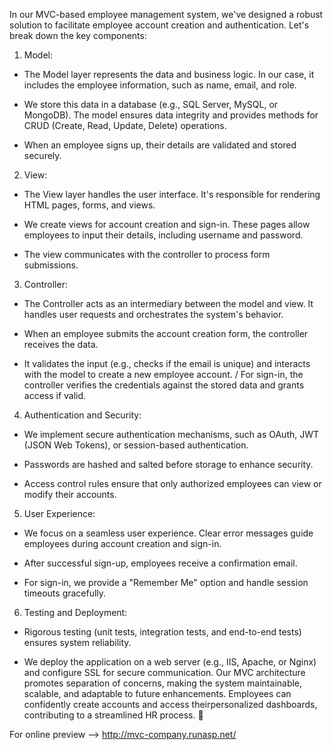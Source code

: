 In our MVC-based employee management system, we've designed a robust solution to facilitate employee account creation and authentication. Let's break down the key components:

1. Model:

  - The Model layer represents the data and business logic. In our case, it includes the employee information, such as name, email, and role.
  * We store this data in a database (e.g., SQL Server, MySQL, or MongoDB). The model ensures data integrity and provides methods for CRUD (Create, Read, Update, Delete) operations.
  + When an employee signs up, their details are validated and stored securely.

2. View:

  - The View layer handles the user interface. It's responsible for rendering HTML pages, forms, and views.
  * We create views for account creation and sign-in. These pages allow employees to input their details, including username and password.
  + The view communicates with the controller to process form submissions.

3. Controller:

  - The Controller acts as an intermediary between the model and view. It handles user requests and orchestrates the system's behavior.
  + When an employee submits the account creation form, the controller receives the data.
  * It validates the input (e.g., checks if the email is unique) and interacts with the model to create a new employee account.
  / For sign-in, the controller verifies the credentials against the stored data and grants access if valid.

4. Authentication and Security:

  - We implement secure authentication mechanisms, such as OAuth, JWT (JSON Web Tokens), or session-based authentication.
  + Passwords are hashed and salted before storage to enhance security.
  * Access control rules ensure that only authorized employees can view or modify their accounts.

5. User Experience:

  - We focus on a seamless user experience. Clear error messages guide employees during account creation and sign-in.
  + After successful sign-up, employees receive a confirmation email.
  * For sign-in, we provide a "Remember Me" option and handle session timeouts gracefully.

6. Testing and Deployment:

  - Rigorous testing (unit tests, integration tests, and end-to-end tests) ensures system reliability.
  + We deploy the application on a web server (e.g., IIS, Apache, or Nginx) and configure SSL for secure communication.
Our MVC architecture promotes separation of concerns, making the system maintainable, scalable, and adaptable to future enhancements. Employees can confidently create accounts and access theirpersonalized dashboards, contributing to a streamlined HR process. 🚀

For online preview --> http://mvc-company.runasp.net/

